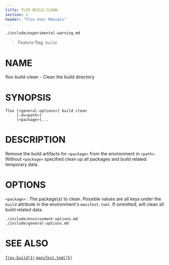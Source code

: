 ```yaml
---
title: FLOX-BUILD-CLEAN
section: 1
header: "Flox User Manuals"
...
```


```{.include}
./include/experimental-warning.md
```
> Feature flag: `build`

# NAME

flox-build-clean - Clean the build directory

# SYNOPSIS

```
flox [<general-options>] build clean
     [-d=<path>]
     [<package>]...
```

# DESCRIPTION

Remove the build artifacts for `<package>` from the environment in `<path>`.
Without `<package>` specified clean up all packages
and build related temporary data.


# OPTIONS

`<package>`
:   The package(s) to clean.
    Possible values are all keys under the `build` attribute
    in the environment's `manifest.toml`.
    If ommitted, will clean all build related data.


```{.include}
./include/environment-options.md
./include/general-options.md
```

# SEE ALSO

[`flox-build(1)`](./flox-build.md)
[`manifest.toml(5)`](./manifest.toml.md)
